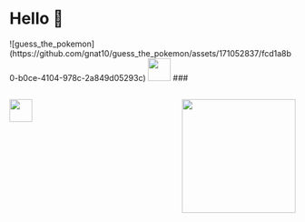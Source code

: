 <h1 align="left">Hello 👋</h1>
![guess_the_pokemon](https://github.com/gnat10/guess_the_pokemon/assets/171052837/fcd1a8b0-b0ce-4104-978c-2a849d05293c)
<img src="https://github.com/gnat10/guess_the_pokemon/assets/171052837/fcd1a8b0-b0ce-4104-978c-2a849d05293c" height="40" alt=""  />
###

<p align="left"></p>

###

<h2 align="left"></h2>

###

<p align="left"></p>

###

<h2 align="left"></h2>

###

<img align="right" height="200" src="f"  />

###

<div align="left">
  <img src="" height="40" alt=""  />
  <img width="12" />
</div>

###
